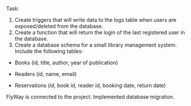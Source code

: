 Task:

1. Create triggers that will write data to the logs table when users are exposed/deleted from the database.
2. Create a function that will return the login of the last registered user in the database.
3. Create a database schema for a small library management system. Include the following tables:

 - Books (id, title, author, year of publication)

 - Readers (id, name, email)

 - Reservations (id, book id, reader id, booking date, return date)


FlyWay is connected to the project.
Implemented database migration.
